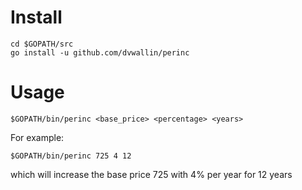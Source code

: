 # Install
```
cd $GOPATH/src
go install -u github.com/dvwallin/perinc
```

# Usage
```
$GOPATH/bin/perinc <base_price> <percentage> <years>
```

For example:
```
$GOPATH/bin/perinc 725 4 12
```
which will increase the base price 725 with 4% per year for 12 years